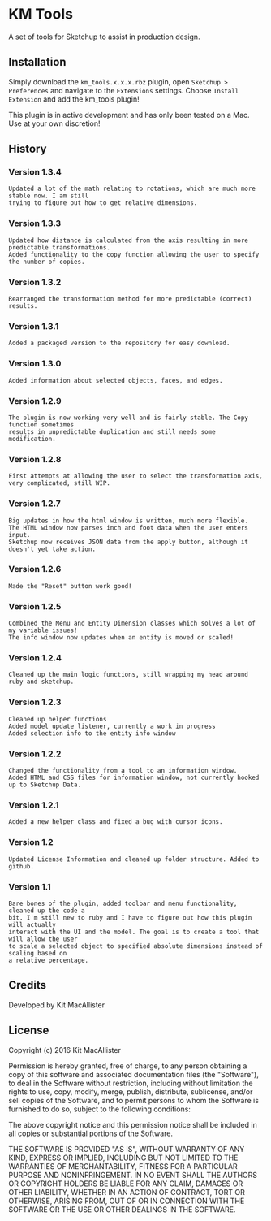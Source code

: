 # KM Tools
A set of tools for Sketchup to assist in production design.

## Installation
Simply download the `km_tools.x.x.x.rbz` plugin, open `Sketchup > Preferences` and navigate to
the `Extensions` settings. Choose `Install Extension` and add the km_tools plugin!

This plugin is in active development and has only been tested on a Mac. Use at your own discretion!

## History
### Version 1.3.4
	Updated a lot of the math relating to rotations, which are much more stable now. I am still
	trying to figure out how to get relative dimensions.
### Version 1.3.3
	Updated how distance is calculated from the axis resulting in more predictable transformations.
	Added functionality to the copy function allowing the user to specify the number of copies.
### Version 1.3.2
	Rearranged the transformation method for more predictable (correct) results.
### Version 1.3.1
	Added a packaged version to the repository for easy download.
### Version 1.3.0
	Added information about selected objects, faces, and edges.
### Version 1.2.9
	The plugin is now working very well and is fairly stable. The Copy function sometimes
	results in unpredictable duplication and still needs some modification.
### Version 1.2.8
	First attempts at allowing the user to select the transformation axis, very complicated, still WIP.
### Version 1.2.7
	Big updates in how the html window is written, much more flexible.
	The HTML window now parses inch and foot data when the user enters input.
	Sketchup now receives JSON data from the apply button, although it doesn't yet take action.
### Version 1.2.6
	Made the "Reset" button work good!
### Version 1.2.5
	Combined the Menu and Entity Dimension classes which solves a lot of my variable issues!
	The info window now updates when an entity is moved or scaled!
### Version 1.2.4
	Cleaned up the main logic functions, still wrapping my head around ruby and sketchup.
### Version 1.2.3
	Cleaned up helper functions
	Added model update listener, currently a work in progress
	Added selection info to the entity info window
### Version 1.2.2
    Changed the functionality from a tool to an information window.
    Added HTML and CSS files for information window, not currently hooked up to Sketchup Data.
### Version 1.2.1
    Added a new helper class and fixed a bug with cursor icons.
### Version 1.2
    Updated License Information and cleaned up folder structure. Added to github.
### Version 1.1
    Bare bones of the plugin, added toolbar and menu functionality, cleaned up the code a
    bit. I'm still new to ruby and I have to figure out how this plugin will actually
    interact with the UI and the model. The goal is to create a tool that will allow the user
    to scale a selected object to specified absolute dimensions instead of scaling based on
    a relative percentage.

## Credits
Developed by Kit MacAllister

## License
Copyright (c) 2016 Kit MacAllister

Permission is hereby granted, free of charge, to any person obtaining a
copy of this software and associated documentation files (the "Software"),
to deal in the Software without restriction, including without limitation
the rights to use, copy, modify, merge, publish, distribute, sublicense,
and/or sell copies of the Software, and to permit persons to whom the
Software is furnished to do so, subject to the following conditions:

The above copyright notice and this permission notice shall be included
in all copies or substantial portions of the Software.

THE SOFTWARE IS PROVIDED "AS IS", WITHOUT WARRANTY OF ANY KIND, EXPRESS
OR IMPLIED, INCLUDING BUT NOT LIMITED TO THE WARRANTIES OF MERCHANTABILITY,
FITNESS FOR A PARTICULAR PURPOSE AND NONINFRINGEMENT. IN NO EVENT SHALL THE
AUTHORS OR COPYRIGHT HOLDERS BE LIABLE FOR ANY CLAIM, DAMAGES OR OTHER
LIABILITY, WHETHER IN AN ACTION OF CONTRACT, TORT OR OTHERWISE, ARISING
FROM, OUT OF OR IN CONNECTION WITH THE SOFTWARE OR THE USE OR OTHER DEALINGS
IN THE SOFTWARE.
